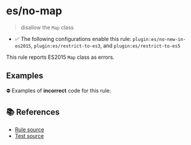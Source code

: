 # es/no-map
> disallow the `Map` class

- ✅ The following configurations enable this rule: `plugin:es/no-new-in-es2015`, `plugin:es/restrict-to-es3`, and `plugin:es/restrict-to-es5`

This rule reports ES2015 `Map` class as errors.

## Examples

⛔ Examples of **incorrect** code for this rule:

<eslint-playground type="bad" code="/*eslint es/no-map: error */
let map = new Map()
" />

## 📚 References

- [Rule source](https://github.com/mysticatea/eslint-plugin-es/blob/v3.0.1/lib/rules/no-map.js)
- [Test source](https://github.com/mysticatea/eslint-plugin-es/blob/v3.0.1/tests/lib/rules/no-map.js)
